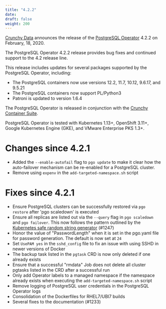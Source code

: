 ```yaml
---
title: "4.2.2"
date:
draft: false
weight: 200
---
```


[Crunchy Data](https://www.pg.percona.com) announces the release of the [PostgreSQL Operator](https://www.pg.percona.com/products/crunchy-postgresql-operator/) 4.2.2 on February, 18, 2020.

The PostgreSQL Operator 4.2.2 release provides bug fixes and continued support to the 4.2 release line.

This release includes updates for several packages supported by the PostgreSQL Operator, including:

- The PostgreSQL containers now use versions 12.2, 11.7, 10.12, 9.6.17, and 9.5.21
- The PostgreSQL containers now support PL/Python3
- Patroni is updated to version 1.6.4

The PostgreSQL Operator is released in conjunction with the [Crunchy Container Suite](https://github.com/CrunchyData/crunchy-containers/).

PostgreSQL Operator is tested with Kubernetes 1.13+, OpenShift 3.11+, Google Kubernetes Engine (GKE), and VMware Enterprise PKS 1.3+.

# Changes since 4.2.1

- Added the `--enable-autofail` flag to `pgo update` to make it clear how the auto-failover mechanism can be re-enabled for a PostgreSQL cluster.
- Remove using `expenv` in the `add-targeted-namespace.sh` script

# Fixes since 4.2.1

- Ensure PostgreSQL clusters can be successfully restored via `pgo restore` after 'pgo scaledown' is executed
- Ensure all replicas are listed out via the `--query` flag in `pgo scaledown` and `pgo failover`. This now follows the pattern outlined by the [Kubernetes safe random string generator](https://github.com/kubernetes/kubernetes/blob/master/staging/src/k8s.io/apimachinery/pkg/util/rand/rand.go) (#1247)
- Honor the value of "PasswordLength" when it is set in the pgo.yaml file for password generation. The default is now set at `24`
- Set `UsePAM yes` in the `sshd_config` file to fix an issue with using SSHD in newer versions of Docker
- The backup task listed in the `pgtask` CRD is now only deleted if one already exists
- Ensure that a successful "rmdata" Job does not delete all cluster pgtasks listed in the CRD after a successful run
- Only add Operator labels to a managed namespace if the namespace already exists when executing the `add-targeted-namespace.sh` script
- Remove logging of PostgreSQL user credentials in the PostgreSQL Operator logs
- Consolidation of the Dockerfiles for RHEL7/UBI7 builds
- Several fixes to the documentation (#1233)
